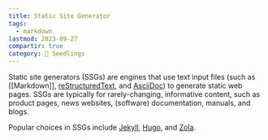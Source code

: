 ```yaml
---
title: Static Site Generator
tags:
  - markdown
lastmod: 2023-09-27
compartir: true
category: 🌱 Seedlings
---
```



Static site generators (SSGs) are engines that use text input files (such as [[Markdown]], [reStructuredText](https://docutils.sourceforge.io/rst.html), and [AsciiDoc](https://asciidoc.org/)) to generate static web pages. SSGs are typically for rarely-changing, informative content, such as product pages, news websites, (software) documentation, manuals, and blogs.

Popular choices in SSGs include [Jekyll](https://jekyllrb.com/), [Hugo](https://gohugo.io/), and [Zola](https://www.getzola.org/).
